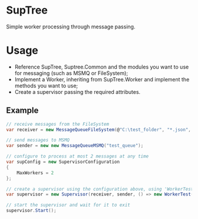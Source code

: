 # SupTree
Simple worker processing through message passing.

# Usage

- Reference SupTree, Suptree.Common and the modules you want to use for messaging (such as MSMQ or FileSystem);
- Implement a Worker, inheriting from SupTree.Worker and implement the methods you want to use;
- Create a supervisor passing the required attributes.

## Example

```csharp
// receive messages from the FileSystem
var receiver = new MessageQueueFileSystem(@"C:\test_folder", "*.json", "json");

// send messages to MSMQ
var sender = new new MessageQueueMSMQ("test_queue");

// configure to process at most 2 messages at any time
var supConfig = new SupervisorConfiguration
{
    MaxWorkers = 2
};

// create a supervisor using the configuration above, using 'WorkerTest' to process messages
var supervisor = new Supervisor(receiver, sender, () => new WorkerTest(), supConfig);

// start the supervisor and wait for it to exit
supervisor.Start();
```
